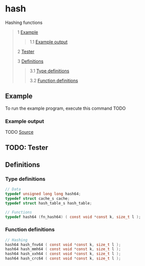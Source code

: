# hash 

Hashing functions

 > 1 [Example](#example)
 >
 >> 1.1 [Example output](#example-output)
 >
 > 2 [Tester](#tester)
 >
 > 3 [Definitions](#definitions)
 >
 >> 3.1 [Type definitions](#type-definitions)
 >>
 >> 3.2 [Function definitions](#function-definitions)

 ## Example
 To run the example program, execute this command
TODO
 ### Example output
 TODO
 [Source](main.c)
## TODO: Tester

 ## Definitions
 ### Type definitions
```c
// Data
typedef unsigned long long hash64;
typedef struct cache_s cache;
typedef struct hash_table_s hash_table;

// Functions
typedef hash64 (fn_hash64) ( const void *const k, size_t l );
```

### Function definitions
 ```c
// Hashing
hash64 hash_fnv64 ( const void *const k, size_t l );
hash64 hash_mmh64 ( const void *const k, size_t l );
hash64 hash_xxh64 ( const void *const k, size_t l );
hash64 hash_crc64 ( const void *const k, size_t l );
 ```
